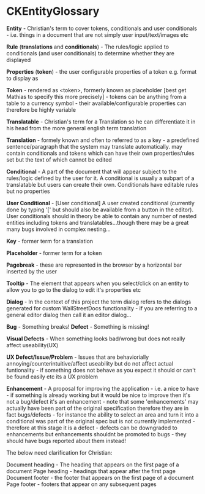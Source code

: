 # CKEntityGlossary

**Entity** - Christian's term to cover tokens, conditionals and user conditionals - i.e. things in a document that are not simply user input/text/images etc

**Rule** (**translations** and **conditionals**) - The rules/logic applied to conditionals (and user conditionals) to determine whether they are displayed

**Properties** (**token**) - the user configurable properties of a token e.g. format to display as

**Token** - rendered as &lt;token&gt;, formerly known as placeholder [best get Mathias to specify this more precisely] - tokens can be anything from a table to a currency symbol - their available/configurable properties can therefore be highly variable

**Translatable** - Christian's term for a Translation so he can differentiate it in his head from the more general english term translation 

**Translation** - formely known and often to referred to as a key - a predefined sentence/paragraph that the system may translate automatically. may contain conditionals and tokens which can have their own properties/rules set but the text of which cannot be edited

**Conditional** - A part of the document that will appear subject to the rules/logic defined by the user for it. A conditional is usually a subpart of a translatable but users can create their own. Conditionals have editable rules but no properties

**User Conditional** - [User conditional] A user created conditional (currently done by typing '[' but should also be available from a button in the editor). User conditionals should in theory be able to contain any number of nested entities including tokens and translatables...though there may be a great many bugs involved in complex nesting...


**Key** - former term for a translation

**Placeholder** - former term for a token

**Pagebreak** - these are represented in the browser by a horizontal bar inserted by the user

**Tooltip** - The element that appears when you select/click on an entity to allow you to go to the dialog to edit it's properties etc

**Dialog** - In the context of this project the term dialog refers to the dialogs generated for custom WallStreetDocs functionality - if you are referring to a general editor dialog then call it an editor dialog...

**Bug** - Something breaks!
**Defect** - Something is missing!


**Visual Defects** - When something looks bad/wrong but does not really affect useability(UX)

**UX Defect/Issue/Problem** - Issues that are behaviorially annoying/counterintuitive/affect useability but do not affect actual funtionality - if something does not behave as you expect it should or can't be found easily etc its a UX problem

**Enhancement** - A proposal for improving the application - i.e. a nice to have - if something is already working but it would be nice to improve then it's not a bug/defect it's an enhancement - note that some 'enhancements' may actually have been part of the original specification therefore they are in fact bugs/defects - for instance the ability to select an area and turn it into a conditional was part of the original spec but is not currently implemented - therefore at this stage it is a defect - defects can be downgraded to enhancements but enhancements shouldnt be promoted to bugs - they should have bugs reported about them instead!

The below need clarification for Christian:

Document heading - The heading that appears on the first page of a document
Page heading - headings that appear after the first page
Document footer - the footer that appears on the first page of a document
Page footer - footers that appear on any subsequent pages


